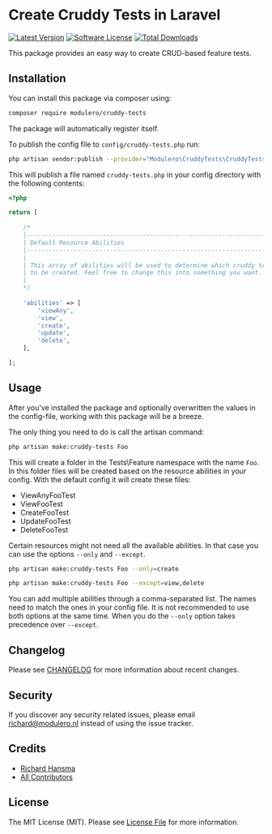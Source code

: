 # Create Cruddy Tests in Laravel
[![Latest Version](https://img.shields.io/github/release/modulero/cruddy-tests.svg?style=flat-square)](https://github.com/modulero/cruddy-tests/releases)
[![Software License](https://img.shields.io/badge/license-MIT-brightgreen.svg?style=flat-square)](LICENSE.md)
[![Total Downloads](https://img.shields.io/packagist/dt/modulero/cruddy-tests.svg?style=flat-square)](https://packagist.org/packages/modulero/cruddy-tests)

This package provides an easy way to create CRUD-based feature tests.

## Installation

You can install this package via composer using:

```bash
composer require modulero/cruddy-tests
```

The package will automatically register itself.

To publish the config file to `config/cruddy-tests.php` run:

```bash
php artisan vendor:publish --provider="Modulero\CruddyTests\CruddyTestsServiceProvider"
```

This will publish a file named `cruddy-tests.php` in your config directory with the following contents:

```php
<?php

return [
    
    /*
    |--------------------------------------------------------------------------
    | Default Resource Abilities
    |--------------------------------------------------------------------------
    |
    | This array of abilities will be used to determine which cruddy tests need
    | to be created. Feel free to change this into something you want.
    |
    */
   
    'abilities' => [
        'viewAny',
        'view',
        'create',
        'update',
        'delete',
    ],

];
```

## Usage

After you've installed the package and optionally overwritten the values in the config-file, working with this package will be a breeze. 

The only thing you need to do is call the artisan command:

```bash
php artisan make:cruddy-tests Foo
```

This will create a folder in the Tests\Feature namespace with the name `Foo`. In this folder files will be created based on the resource abilities in your config. With the default config it will create these files:

+ ViewAnyFooTest
+ ViewFooTest
+ CreateFooTest
+ UpdateFooTest
+ DeleteFooTest

Certain resources might not need all the available abilities. In that case you can use the options `--only` and `--except`.

```bash
php artisan make:cruddy-tests Foo --only=create
```

```bash
php artisan make:cruddy-tests Foo --except=view,delete
```

You can add multiple abilities through a comma-separated list. The names need to match the ones in your config file. It is not recommended to use both options at the same time. When you do the `--only` option takes precedence over `--except`.

## Changelog

Please see [CHANGELOG](CHANGELOG.md) for more information about recent changes.

## Security

If you discover any security related issues, please email [richard@modulero.nl](mailto:richard@modulero.nl) instead of using the issue tracker.

## Credits

- [Richard Hansma](https://github.com/richje22)
- [All Contributors](../../contributors)

## License

The MIT License (MIT). Please see [License File](LICENSE.md) for more information.
